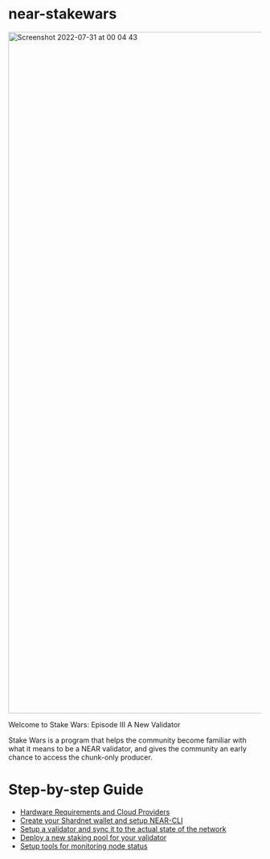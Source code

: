 # near-stakewars
<img width="1358" alt="Screenshot 2022-07-31 at 00 04 43" src="https://user-images.githubusercontent.com/29555611/182002987-32b9e884-845d-4515-8147-e8ba55094553.png">


Welcome to Stake Wars: Episode III A New Validator

Stake Wars is a program that helps the community become familiar with what it means to be a NEAR validator, and gives the community an early chance to access the chunk-only producer.

# Step-by-step Guide

 - [Hardware Requirements and Cloud Providers](https://github.com/davaymne/near-stakewars/blob/main/hardware-requirements.md) 
 - [Create your Shardnet wallet and setup NEAR-CLI](https://github.com/davaymne/near-stakewars/blob/main/wallet-and-near-cli.md)
 - [Setup a validator and sync it to the actual state of the network](https://github.com/davaymne/near-stakewars/blob/main/setup-validator.md)
 - [Deploy a new staking pool for your validator](https://github.com/davaymne/near-stakewars/blob/main/deploy-staking-pool.md)
 - [Setup tools for monitoring node status](https://github.com/davaymne/near-stakewars/blob/main/check/check_node_status.md)
